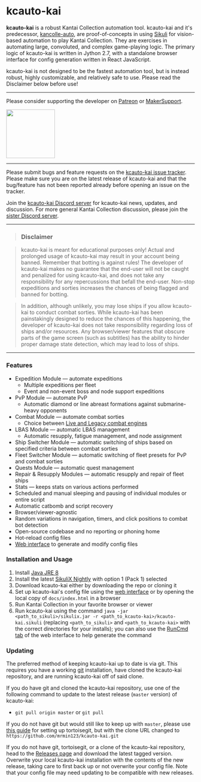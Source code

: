 # kcauto-kai

**kcauto-kai** is a robust Kantai Collection automation tool. kcauto-kai and it's predecessor, [kancolle-auto](https://github.com/mrmin123/kancolle-auto), are proof-of-concepts in using [Sikuli](http://sikulix.com/) for vision-based automation to play Kantai Collection. They are exercises in automating large, convoluted, and complex game-playing logic. The primary logic of kcauto-kai is written in Jython 2.7, with a standalone browser interface for config generation written in React JavaScript.

kcauto-kai is not designed to be the fastest automation tool, but is instead robust, highly customizable, and relatively safe to use. Please read the Disclaimer below before use!

---

Please consider supporting the developer on [Patreon](https://www.patreon.com/mrmin123) or [MakerSupport](https://www.makersupport.com/mrmin123).

<a href="https://www.patreon.com/mrmin123"><img src="https://c5.patreon.com/external/logo/become_a_patron_button.png" width="130" /></a>

---

Please submit bugs and feature requests on the [kcauto-kai issue tracker](https://github.com/mrmin123/kcauto-kai/issues). Please make sure you are on the latest release of kcauto-kai and that the bug/feature has not been reported already before opening an issue on the tracker.

Join the [kcauto-kai Discord server](https://discord.gg/smAhRKw) for kcauto-kai news, updates, and discussion. For more general Kantai Collection discussion, please join the [sister Discord server](https://discord.gg/2tt5Der).


---

> ### Disclaimer

> kcauto-kai is meant for educational purposes only! Actual and prolonged usage of kcauto-kai may result in your account being banned. Remember that botting is against rules! The developer of kcauto-kai makes no guarantee that the end-user will not be caught and penalized for using kcauto-kai, and does not take any responsibility for any repercussions that befall the end-user. Non-stop expeditions and sorties increases the chances of being flagged and banned for botting.

> In addition, although unlikely, you may lose ships if you allow kcauto-kai to conduct combat sorties. While kcauto-kai has been painstakingly designed to reduce the chances of this happening, the developer of kcauto-kai does not take responsibility regarding loss of ships and/or resources. Any browser/viewer features that obscure parts of the game screen (such as subtitles) has the ability to hinder proper damage state detection, which may lead to loss of ships.

---

### Features

* Expedition Module &mdash; automate expeditions
  * Multiple expeditions per fleet
  * Event and non-event boss and node support expeditions
* PvP Module &mdash; automate PvP
  * Automatic diamond or line abreast formations against submarine-heavy opponents
* Combat Module &mdash; automate combat sorties
  * Choice between [Live and Legacy combat engines](https://github.com/mrmin123/kcauto-kai/wiki/Config:-Combat-section#engine)
* LBAS Module &mdash; automatic LBAS management
  * Automatic resupply, fatigue management, and node assignment
* Ship Switcher Module &mdash; automatic switching of ships based on specified criteria between combat sorties
* Fleet Switcher Module &mdash; automatic switching of fleet presets for PvP and combat sorties
* Quests Module &mdash; automatic quest management
* Repair & Resupply Modules &mdash; automatic resupply and repair of fleet ships
* Stats &mdash; keeps stats on various actions performed
* Scheduled and manual sleeping and pausing of individual modules or entire script
* Automatic catbomb and script recovery
* Browser/viewer-agnostic
* Random variations in navigation, timers, and click positions to combat bot detection
* Open-source codebase and no reporting or phoning home
* Hot-reload config files
* [Web interface](https://mrmin123.github.io/kcauto-kai/) to generate and modify config files


### Installation and Usage

1. Install [Java JRE 8](http://www.oracle.com/technetwork/java/javase/downloads/jre8-downloads-2133155.html)
2. Install the latest [SikuliX Nightly](https://raiman.github.io/SikuliX1/nightly.html) with option 1 (Pack 1) selected
3. Download kcauto-kai either by downloading the repo or cloning it
4. Set up kcauto-kai's config file using the [web interface](https://mrmin123.github.io/kcauto-kai/) or by opening the local copy of `docs/index.html` in a browser
5. Run Kantai Collection in your favorite browser or viewer
6. Run kcauto-kai using the command `java -jar <path_to_sikuli>/sikulix.jar -r <path_to_kcauto-kai>/kcauto-kai.sikuli` (replacing `<path_to_sikuli>` and `<path_to_kcauto-kai>` with the correct directories for your installs); you can also use the [RunCmd tab](https://mrmin123.github.io/kcauto-kai/#runcmd) of the web interface to help generate the command

### Updating

The preferred method of keeping kcauto-kai up to date is via git. This requires you have a working [git](https://git-scm.com/) installation, have cloned the kcauto-kai repository, and are running kcauto-kai off of said clone.

If you do have git and cloned the kcauto-kai repository, use one of the following command to update to the latest release (`master` version) of kcauto-kai:

* `git pull origin master` or `git pull`

If you do not have git but would still like to keep up with `master`, please use [this guide](https://github.com/KC3Kai/KC3Kai/wiki/Setup-development-build) for setting up tortoisegit, but with the clone URL changed to `https://github.com/mrmin123/kcauto-kai.git`

If you do not have git, tortoisegit, or a clone of the kcauto-kai repository, head to the [Releases page](https://github.com/mrmin123/kcauto-kai/releases) and download the latest tagged version. Overwrite your local kcauto-kai installation with the contents of the new release, taking care to first back up or not overwrite your config file. Note that your config file may need updating to be compatible with new releases.
